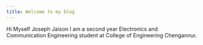 ```yaml
---
title: Welcome to my blog
---
```

Hi 
Myself Joseph Jaison 
I am a second year Electronics and Communication Engineering student at College of Engineering Chengannur.
